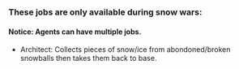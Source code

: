 ### These jobs are only available during snow wars:
#### Notice: Agents can have multiple jobs.

- Architect: Collects pieces of snow/ice from abondoned/broken snowballs then takes them back to base.
